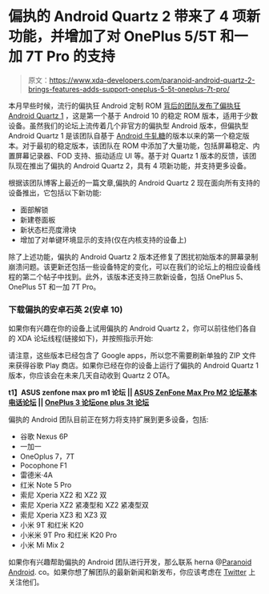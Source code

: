 # 偏执的 Android Quartz 2 带来了 4 项新功能，并增加了对 OnePlus 5/5T 和一加 7T Pro 的支持

> 原文：<https://www.xda-developers.com/paranoid-android-quartz-2-brings-features-adds-support-oneplus-5-5t-oneplus-7t-pro/>

本月早些时候，流行的偏执狂 Android 定制 ROM [背后的团队发布了偏执狂 Android Quartz 1](https://www.xda-developers.com/paranoid-android-android-10-custom-rom-asus-oneplus-xiaomi/) ，这是第一个基于 Android 10 的稳定 ROM 版本，适用于少数设备。虽然我们的论坛上流传着几个非官方的偏执型 Android 版本，但偏执型 Android Quartz 1 是该团队自基于 [Android 牛轧糖](https://www.xda-developers.com/tag/android-nougat/)的版本以来的第一个稳定版本。对于最初的稳定版本，该团队在 ROM 中添加了大量功能，包括屏幕稳定、内置屏幕记录器、FOD 支持、振动适应 UI 等。基于对 Quartz 1 版本的反馈，该团队现在推出了偏执的 Android Quartz 2，具有 4 项新功能，并支持更多设备。

根据该团队博客上最近的一篇文章,偏执的 Android Quartz 2 现在面向所有支持的设备推出，它包括以下新功能:

*   面部解锁
*   新建卷面板
*   新状态栏亮度滑块
*   增加了对单键环境显示的支持(仅在内核支持的设备上)

除了上述功能，偏执的 Android Quartz 2 版本还修复了困扰初始版本的屏幕录制崩溃问题。该更新还包括一些设备特定的变化，可以在我们的论坛上的相应设备线程的第二个帖子中找到。此外，该版本还支持三款新设备，包括 OnePlus 5、OnePlus 5T 和一加 7T Pro。

### 下载偏执的安卓石英 2(安卓 10)

如果你有兴趣在你的设备上试用偏执的 Android Quartz 2，你可以前往他们各自的 XDA 论坛线程(链接如下)，并按照指示开始:

请注意，这些版本已经包含了 Google apps，所以您不需要刷新单独的 ZIP 文件来获得谷歌 Play 商店。如果你已经在你的设备上运行了偏执的 Android Quartz 1 版本，你应该会在未来几天自动收到 Quartz 2 OTA。

**t1】ASUS zenfone max pro m1 论坛 || [ASUS ZenFone Max Pro M2 论坛](https://forum.xda-developers.com/max-pro-m2)[基本电话论坛](https://forum.xda-developers.com/essential-phone) || [OnePlus 3 论坛](https://forum.xda-developers.com/oneplus-3)[one plus 3t 论坛](https://forum.xda-developers.com/oneplus-3t)**

偏执的 Android 团队目前正在努力将支持扩展到更多设备，包括:

*   谷歌 Nexus 6P
*   一加一
*   OneOplus 7，7T
*   Pocophone F1
*   雷德米·4A
*   红米 Note 5 Pro
*   索尼 Xperia XZ2 和 XZ2 双
*   索尼 Xperia XZ2 紧凑型和 XZ2 紧凑型双
*   索尼 Xperia XZ3 和 XZ3 双
*   小米 9T 和红米 K20
*   小米米 9T Pro 和红米 K20 Pro
*   小米 Mi Mix 2

如果你有兴趣帮助偏执的 Android 团队进行开发，那么联系 herna @[Paranoid Android](https://forum.xda-developers.com/paranoid-android). co。如果你想了解团队的最新新闻和新发布，你应该考虑在 [Twitter](https://twitter.com/paranoidaospa/) 上关注他们。